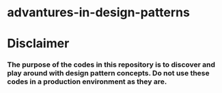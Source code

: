 # advantures-in-design-patterns
# Disclaimer
### The purpose of the codes in this repository is to discover and play around with design pattern concepts. Do not use these codes in a production environment as they are.  

